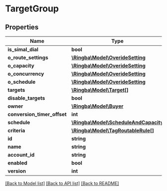 # TargetGroup

## Properties
Name | Type | Description | Notes
------------ | ------------- | ------------- | -------------
**is_simal_dial** | **bool** |  | [optional] 
**o_route_settings** | [**\Ringba\Model\OverideSetting**](OverideSetting.md) |  | [optional] 
**o_capacity** | [**\Ringba\Model\OverideSetting**](OverideSetting.md) |  | [optional] 
**o_concurrency** | [**\Ringba\Model\OverideSetting**](OverideSetting.md) |  | [optional] 
**o_schedule** | [**\Ringba\Model\OverideSetting**](OverideSetting.md) |  | [optional] 
**targets** | [**\Ringba\Model\Target[]**](Target.md) |  | [optional] 
**disable_targets** | **bool** |  | [optional] 
**owner** | [**\Ringba\Model\Buyer**](Buyer.md) |  | [optional] 
**conversion_timer_offset** | **int** |  | [optional] 
**schedule** | [**\Ringba\Model\ScheduleAndCapacity**](ScheduleAndCapacity.md) |  | [optional] 
**criteria** | [**\Ringba\Model\TagRoutableRule[]**](TagRoutableRule.md) |  | [optional] 
**id** | **string** |  | [optional] 
**name** | **string** |  | [optional] 
**account_id** | **string** |  | [optional] 
**enabled** | **bool** |  | [optional] 
**version** | **int** |  | [optional] 

[[Back to Model list]](../README.md#documentation-for-models) [[Back to API list]](../README.md#documentation-for-api-endpoints) [[Back to README]](../README.md)


